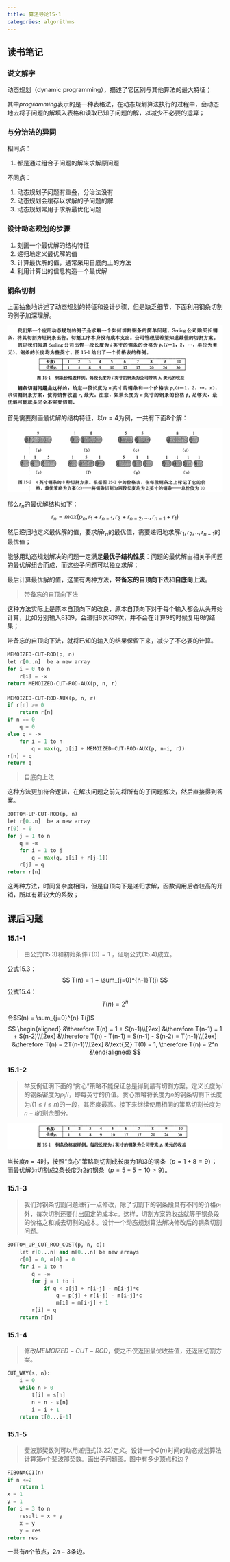 ```yaml
---
title: 算法导论15-1
categories: algorithms
---
```


## 读书笔记

### 说文解字

动态规划（dynamic programming），描述了它区别与其他算法的最大特征；

其中$programming$表示的是一种表格法，在动态规划算法执行的过程中，会动态地去将子问题的解填入表格和读取已知子问题的解，以减少不必要的运算；

### 与分治法的异同

相同点：

1. 都是通过组合子问题的解来求解原问题

不同点：

1. 动态规划子问题有重叠，分治法没有
2. 动态规划会缓存以求解的子问题的解
3. 动态规划常用于求解最优化问题

### 设计动态规划的步骤

1. 刻画一个最优解的结构特征
2. 递归地定义最优解的值
3. 计算最优解的值，通常采用自底向上的方法
4. 利用计算出的信息构造一个最优解

### 钢条切割

上面抽象地讲述了动态规划的特征和设计步骤，但是缺乏细节，下面利用钢条切割的例子加深理解。

![钢条切割](../assets/images/2020/02/12/serling_split.png)

首先需要刻画最优解的结构特征，以$n=4$为例，一共有下面$8$个解：

![钢条切割例子](../assets/images/2020/02/12/serling_split_2.png)

那么$r_n$的最优解结构如下：
$$
r_n = max(p_n, r_1+r_{n-1},r_2+r_{n-2},...,r_{n-1}+r_1)
$$

然后递归地定义最优解的值，要求解$r_n$的最优值，需要递归地求解$r_1,r_2,..,r_{n-1}$的最优值；

能够用动态规划解决的问题一定满足**最优子结构性质**：问题的最优解由相关子问题的最优解组合而成，而这些子问题可以独立求解；

最后计算最优解的值，这里有两种方法，**带备忘的自顶向下法**和**自底向上法**。

> 带备忘的自顶向下法

这种方法实际上是原本自顶向下的改良，原本自顶向下对于每个输入都会从头开始计算，比如分别输入$8$和$9$，会递归$8$次和$9$次，并不会在计算$9$的时候复用$8$的结果；

带备忘的自顶向下法，就将已知的输入的结果保留下来，减少了不必要的计算。

```python
MEMOIZED-CUT-ROD(p, n)
let r[0..n]  be a new array
for i = 0 to n
	r[i] = -∞
return MEMOIZED-CUT-ROD-AUX(p, n, r)

MEMOIZED-CUT-ROD-AUX(p, n, r)
if r[n] >= 0
	return r[n]
if n == 0
	q = 0
else q = -∞
	for i = 1 to n
		q = max(q, p[i] + MEMOIZED-CUT-ROD-AUX(p, n-i, r))
r[n] = q
return q
```

> 自底向上法

这种方法更加符合逻辑，在解决问题之前先将所有的子问题解决，然后直接得到答案。

```python
BOTTOM-UP-CUT-ROD(p, n)
let r[0..n]  be a new array
r[0] = 0
for j = 1 to n
	q = -∞
	for i = 1 to j
		q = max(q, p[i] + r[j-1])
	r[j] = q
return r[n]
```

这两种方法，时间复杂度相同，但是自顶向下是递归求解，函数调用后者较高的开销，所以有着较大的系数；

## 课后习题

### 15.1-1

> 由公式$(15.3)$和初始条件$T(0)=1$ ，证明公式$(15.4)$成立。

公式$15.3$：
$$
T(n) = 1 + \sum_{j=0}^{n-1}T(j)
$$
公式$15.4$：
$$
T(n) = 2^n
$$

令$S(n) = \sum_{j=0}^{n} T(j)$
$$
\begin{aligned}
&\therefore T(n) = 1 + S(n-1)\\[2ex]
&\therefore T(n-1) = 1 + S(n-2)\\[2ex]
&\therefore T(n) - T(n-1) = S(n-1) - S(n-2) = T(n-1)\\[2ex]
&\therefore T(n) = 2T(n-1)\\[2ex]
&\text{又} T(0) = 1, \therefore T(n) = 2^n
&\end{aligned}
$$

### 15.1-2

> 举反例证明下面的“贪心”策略不能保证总是得到最有切割方案。定义长度为$i$的钢条密度为$p_i / i$，即每英寸的价值。贪心策略将长度为$n$的钢条切割下长度为$i(1\le i \le n)$的一段，其密度最高。接下来继续使用相同的策略切割长度为$n-i$的剩余部分。

![单价图表](../assets/images/2020/02/12/rod_table.png)

当长度$n = 4$时，按照“贪心”策略则切割成长度为$1$和$3$的钢条（$p = 1 + 8 = 9$）；而最优解为切割成$2$条长度为$2$的钢条（$p = 5 + 5 = 10 > 9$）。

### 15.1-3

>  我们对钢条切割问题进行一点修改，除了切割下的钢条段具有不同的价格$p_i$外，每次切割还要付出固定的成本$c$。这样，切割方案的收益就等于钢条段的价格之和减去切割的成本。设计一个动态规划算法解决修改后的钢条切割问题。

```python
BOTTOM_UP_CUT_ROD_COST(p, n, c):
    let r[0...n] and m[0...n] be new arrays
    r[0] = 0, m[0] = 0
    for i = 1 to n
        q = -∞
        for j = 1 to i
            if q < p[j] + r[i-j] - m[i-j]*c
                q = p[j] + r[i-j] - m[i-j]*c
                m[i] = m[i-j] + 1
        r[i] = q
    return r[n]
```

### 15.1-4

> 修改$MEMOIZED-CUT-ROD$，使之不仅返回最优收益值，还返回切割方案。

```python
CUT_WAY(s, n):
    i = 0
    while n > 0
        t[i] = s[n]
        n = n - s[n]
        i = i + 1
    return t[0...i-1]
```

### 15.1-5

> 斐波那契数列可以用递归式$(3.22)$定义。设计一个$O(n)$时间的动态规划算法计算第$n$个斐波那契数。画出子问题图。图中有多少顶点和边？

```python
FIBONACCI(n)
if n <=2
	return 1
x = 1
y = 1
for i = 3 to n
	result = x + y
	x = y
	y = res
return res
```

一共有$n$个节点，$2n-3$条边。


